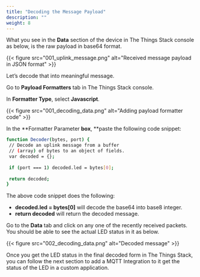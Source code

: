 ```yaml
---
title: "Decoding the Message Payload"
description: ""
weight: 8
---
```


What you see in the **Data** section of the device in The Things Stack console as below, is the raw payload in base64 format.

{{< figure src="001_uplink_message.png" alt="Received message payload in JSON format" >}}

Let’s decode that into meaningful message.

Go to **Payload Formatters** tab in The Things Stack console.

In **Formatter Type**, select **Javascript**.

{{< figure src="001_decoding_data.png" alt="Adding payload formatter code" >}}

In the **Formatter Parameter **box**, **paste the following code snippet:

```bash
function Decoder(bytes, port) {
 // Decode an uplink message from a buffer
 // (array) of bytes to an object of fields.
 var decoded = {};
 
 if (port === 1) decoded.led = bytes[0];
 
 return decoded;
}
```

The above code snippet does the following:

- **decoded.led = bytes[0]** will decode the base64 into base8 integer.
- **return decoded** will return the decoded message.

Go to the **Data** tab and click on any one of the recently received packets. You should be able to see the actual LED status in it as below.

{{< figure src="002_decoding_data.png" alt="Decoded message" >}}

Once you get the LED status in the final decoded form in The Things Stack,  you can follow the next section to add a MQTT Integration to it get the status of the LED in a custom application.
